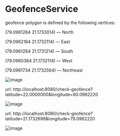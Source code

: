 # GeofenceService

geofence polygon is defined by the following vertices:

(79.0961284 21.1733014) — North

(79.0962184 21.1732114) — East

(79.0961284 21.1731214) — South

(79.0960384 21.1732114) — West

(79.0961734 21.1732564) — Northeast


![image](https://github.com/user-attachments/assets/fe32394b-e4ad-45e5-b8fa-00cda57b8446)

url: http://localhost:8080/check-geofence?latitude=22.0000000&longitude=80.0962220

![image](https://github.com/user-attachments/assets/2b14fb74-57db-4b62-a663-40b04317d820)

url: http://localhost:8080/check-geofence?latitude=21.1732698&longitude=79.0962220

![image](https://github.com/user-attachments/assets/9a3e1b2b-3457-4769-8784-9e2b6b232707)

